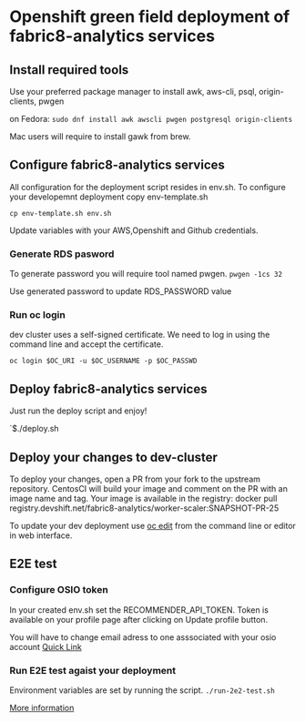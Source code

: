 # Openshift green field deployment of fabric8-analytics services

## Install required tools

Use your preferred package manager to install awk, aws-cli, psql, origin-clients, pwgen

on Fedora:
`sudo dnf install awk awscli pwgen postgresql origin-clients`

Mac users will require to install gawk from brew.

## Configure fabric8-analytics services
All configuration for the deployment script resides in env.sh.
To configure your developemnt deployment copy env-template.sh

`cp env-template.sh env.sh`

Update variables with your AWS,Openshift and Github credentials.

### Generate RDS pasword

To generate password you will require tool named pwgen.
`pwgen -1cs 32`

Use generated password to update RDS_PASSWORD value

### Run oc login

dev cluster uses a self-signed certificate.
We need to log in using the command line and accept the certificate.

`oc login $OC_URI -u $OC_USERNAME -p $OC_PASSWD`

## Deploy fabric8-analytics services
Just run the deploy script and enjoy!

`$./deploy.sh

## Deploy your changes to dev-cluster
To deploy your changes, open a PR from your fork to the upstream repository. 
CentosCI will build your image and comment on the PR with an image name and tag.
Your image is available in the registry: docker pull registry.devshift.net/fabric8-analytics/worker-scaler:SNAPSHOT-PR-25

To update your dev deployment use [oc edit](https://docs.openshift.com/container-platform/3.4/cli_reference/basic_cli_operations.html#edit) from the command line or editor in web interface.

## E2E test

### Configure OSIO token

In your created env.sh set the RECOMMENDER_API_TOKEN.
Token is available on your profile page after clicking on Update profile button.

You will have to change email adress to one asssociated with your osio account [Quick Link](https://openshift.io/thrcka@redhat.com/_update)

### Run E2E test agaist your deployment

Environment variables are set by running the script.
`./run-2e2-test.sh`

[More information](https://github.com/fabric8-analytics/fabric8-analytics-common/tree/master/integration-tests)
